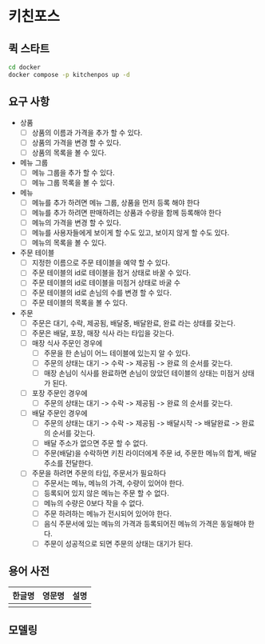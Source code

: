 # 키친포스

## 퀵 스타트

```sh
cd docker
docker compose -p kitchenpos up -d
```

## 요구 사항

- 상품
    - [ ] 상품의 이름과 가격을 추가 할 수 있다.
    - [ ] 상품의 가격을 변경 할 수 있다.
    - [ ] 상품의 목록을 볼 수 있다.
- 메뉴 그룹
    - [ ] 메뉴 그룹을 추가 할 수 있다.
    - [ ] 메뉴 그룹 목록을 볼 수 있다.
- 메뉴
    - [ ] 메뉴를 추가 하려면 메뉴 그룹, 상품을 먼저 등록 해야 한다
    - [ ] 메뉴를 추가 하려면 판매하려는 상품과 수량을 함께 등록해야 한다
    - [ ] 메뉴의 가격을 변경 할 수 있다.
    - [ ] 메뉴를 사용자들에게 보이게 할 수도 있고, 보이지 않게 할 수도 있다.
    - [ ] 메뉴의 목록을 볼 수 있다.
- 주문 테이블
    - [ ] 지정한 이름으로 주문 테이블을 예약 할 수 있다.
    - [ ] 주문 테이블의 id로 테이블을 점거 상태로 바꿀 수 있다.
    - [ ] 주문 테이블의 id로 테이블을 미점거 상태로 바굴 수
    - [ ] 주문 테이블의 id로 손님의 수를 변경 할 수 있다.
    - [ ] 주문 테이블의 목록을 볼 수 있다.
- 주문
    - [ ] 주문은 대기, 수락, 제공됨, 배달중, 배달완료, 완료 라는 상태를 갖는다.
    - [ ] 주문은 배달, 포장, 매장 식사 라는 타입을 갖는다.
    - [ ] 매장 식사 주문인 경우에
        - [ ] 주문을 한 손님이 어느 테이블에 있는지 알 수 있다.
        - [ ] 주문의 상태는 대기 -> 수락 -> 제공됨 -> 완료 의 순서를 갖는다.
        - [ ] 매장 손님이 식사를 완료하면 손님이 앉았던 테이블의 상태는 미점거 상태가 된다.
    - [ ] 포장 주문인 경우에
        - [ ] 주문의 상태는 대기 -> 수락 -> 제공됨 -> 완료 의 순서를 갖는다.
    - [ ] 배달 주문인 경우에
        - [ ] 주문의 상태는 대기 -> 수락 -> 제공됨 -> 배달시작 -> 배달완료 -> 완료 의 순서를 갖는다.
        - [ ] 배달 주소가 없으면 주문 할 수 없다.
        - [ ] 주문(배달)을 수락하면 키친 라이더에게 주문 id, 주문한 메뉴의 합계, 배달 주소를 전달한다.
    - [ ] 주문을 하려면 주문의 타입, 주문서가 필요하다
        - [ ] 주문서는 메뉴, 메뉴의 가격, 수량이 있어야 한다.
        - [ ] 등록되어 있지 않은 메뉴는 주문 할 수 없다.
        - [ ] 메뉴의 수량은 0보다 작을 수 없다.
        - [ ] 주문 하려하는 메뉴가 전시되어 있어야 한다.
        - [ ] 음식 주문서에 있는 메뉴의 가격과 등록되어진 메뉴의 가격은 동일해야 한다.
        - [ ] 주문이 성공적으로 되면 주문의 상태는 대기가 된다.

## 용어 사전

| 한글명 | 영문명 | 설명 |
|-----|-----|----|
|     |     |    |

## 모델링
